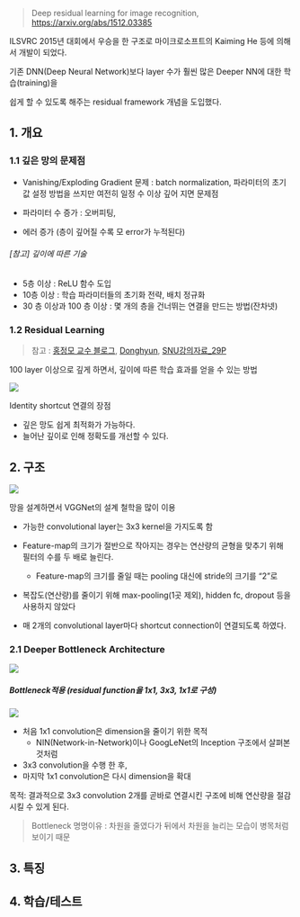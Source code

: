 > Deep residual learning for image recognition, https://arxiv.org/abs/1512.03385

ILSVRC 2015년 대회에서 우승을 한 구조로 마이크로소프트의 Kaiming He 등에 의해서 개발이 되었다.

기존 DNN(Deep Neural Network)보다 layer 수가 훨씬 많은 Deeper NN에 대한 학습(training)을

쉽게 할 수 있도록 해주는 residual framework 개념을 도입했다.


## 1. 개요 

### 1.1 깊은 망의 문제점 

-  Vanishing/Exploding Gradient 문제 : batch normalization, 파라미터의 초기값 설정 방법을 쓰지만 여전히 일정 수 이상 깊어 지면 문제점 

-  파라미터 수 증가 : 오버피팅, 

- 에러 증가 (층이 깊어질 수록 모 error가 누적된다)


###### [참고] 깊이에 따른 기술 
- 5층 이상 : ReLU 함수 도입
- 10층 이상 : 학습 파라미터들의 초기화 전략, 배치 정규화
- 30 층 이상과 100 층 이상 : 몇 개의 층을 건너뛰는 연결을 만드는 방법(잔차넷)



### 1.2 Residual Learning
> 참고 : [홍정모 교수 블로그](http://blog.naver.com/atelierjpro/220966166731), [Donghyun](http://blog.naver.com/kangdonghyun/220992404778), [SNU강의자료_29P](https://bi.snu.ac.kr/Courses/ML2016/LectureNote/LectureNote_ch9.pdf)

100 layer 이상으로 깊게 하면서, 깊이에 따른 학습 효과를 얻을 수 있는 방법

![](http://i.imgur.com/Q9kYDvx.png)

Identity shortcut 연결의 장점 
- 깊은 망도 쉽게 최적화가 가능하다.
- 늘어난 깊이로 인해 정확도를 개선할 수 있다.

## 2. 구조 

![](http://i.imgur.com/7tQQHxk.png?1) 

망을 설계하면서 VGGNet의 설계 철학을 많이 이용

- 가능한 convolutional layer는 3x3 kernel을 가지도록 함 

- Feature-map의 크기가 절반으로 작아지는 경우는 연산량의 균형을 맞추기 위해 필터의 수를 두 배로 늘린다.
    - Feature-map의 크기를 줄일 때는 pooling 대신에  stride의 크기를 “2”로


- 복잡도(연산량)를 줄이기 위해 max-pooling(1곳 제외), hidden fc, dropout 등을 사용하지 않았다

- 매 2개의 convolutional layer마다 shortcut connection이 연결되도록 하였다.


### 2.1 Deeper Bottleneck Architecture

![](http://i.imgur.com/5WIZm2X.png)

##### Bottleneck적용 (residual function을 1x1, 3x3, 1x1로 구성)

![](http://i.imgur.com/Qqcpcie.png)


- 처음 1x1 convolution은 dimension을 줄이기 위한 목적
    - NIN(Network-in-Network)이나 GoogLeNet의 Inception 구조에서 살펴본 것처럼
- 3x3 convolution을 수행 한 후,
- 마지막 1x1 convolution은 다시 dimension을 확대

목적: 결과적으로 3x3 convolution 2개를 곧바로 연결시킨 구조에 비해 연산량을 절감시킬 수 있게 된다.


> Bottleneck 명명이유 :  차원을 줄였다가 뒤에서 차원을 늘리는 모습이 병목처럼 보이기 때문

## 3. 특징 

## 4. 학습/테스트 

